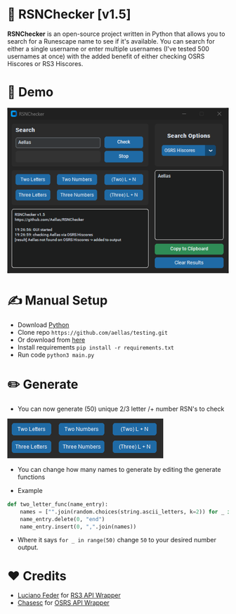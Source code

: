 # 🔎 RSNChecker [v1.5]
**RSNChecker** is an open-source project written in Python that allows you to search for a Runescape name to see if it's available. You can search for either a single username or enter multiple usernames (I've tested 500 usernames at once) with the added benefit of either checking OSRS Hiscores or RS3 Hiscores.

# 🧭 Demo 
![Image](/images/image.png?raw=true "Demo")

# ✍️ Manual Setup
+ Download [Python](https://www.python.org/)
+ Clone repo `https://github.com/aellas/testing.git`
+ Or download from [here](https://github.com/aellas/testing/archive/refs/heads/main.zip)
+ Install requirements `pip install -r requirements.txt`
+ Run code `python3 main.py` <br />

# ✏️ Generate
+ You can now generate (50) unique 2/3 letter /+ number RSN's to check

![Image](/images/generate.png?raw=true "Generate")

+ You can change how many names to generate by editing the generate functions
- Example

```python
def two_letter_func(name_entry):
    names = ["".join(random.choices(string.ascii_letters, k=2)) for _ in range(50)]
    name_entry.delete(0, "end")
    name_entry.insert(0, ",".join(names))
```
+ Where it says `for _ in range(50)` change `50` to your desired number output.

# ❤️ Credits
+ [Luciano Feder](https://github.com/lucianofeder) for [RS3 API Wrapper](https://github.com/lucianofeder/runescape3-api-wrapper)
+ [Chasesc](https://github.com/Chasesc) for [OSRS API Wrapper](https://github.com/Chasesc/OSRS-API-Wrapper)


